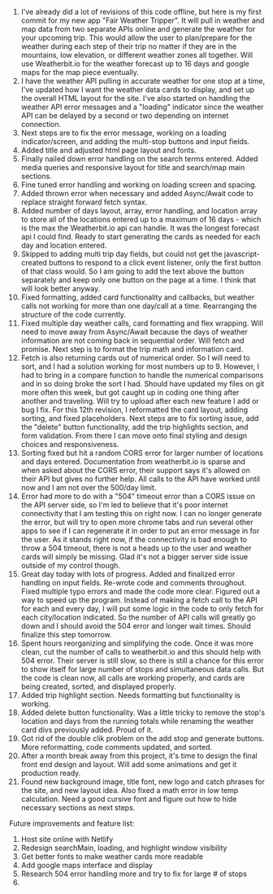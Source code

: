 1. I've already did a lot of revisions of this code offline, but here is my first commit for my new app "Fair Weather Tripper".  It will pull in weather and map data from two separate APIs online and generate the weather for your upcoming trip. This would allow the user to plan/prepare for the weather during each step of their trip no matter if they are in the mountains, low elevation, or different weather zones all together.  Will use Weatherbit.io for the weather forecast up to 16 days and google maps for the map piece eventually.
2. I have the weather API pulling in accurate weather for one stop at a time, I've updated how I want the weather data cards to display, and set up the overall HTML layout for the site. I've also started on handling the weather API error messages and a "loading" indicator since the weather API can be delayed by a second or two depending on internet connection.
3. Next steps are to fix the error message, working on a loading indicator/screen, and adding the multi-stop buttons and input fields.
4. Added title and adjusted html page layout and fonts.
5. Finally nailed down error handling on the search terms entered. Added media queries and responsive layout for title and search/map main sections. 
6. Fine tuned error handling and working on loading screen and spacing.
7. Added thrown error when necessary and added Async/Await code to replace straight forward fetch syntax.
8. Added number of days layout, array, error handling, and location array to store all of the locations entered up to a maximum of 16 days - which is the max the Weatherbit.io api can handle. It was the longest forecast api I could find. Ready to start generating the cards as needed for each day and location entered. 
9. Skipped to adding multi trip day fields, but could not get the javascript-created buttons to respond to a click event listener, only the first button of that class would. So I am going to add the text above the button separately and keep only one button on the page at a time. I think that will look better anyway. 
10. Fixed formatting, added card functionality and callbacks, but weather calls not working for more than one day/call at a time.  Rearranging the structure of the code currently.
11. Fixed multiple day weather calls, card formatting and flex wrapping. Will need to move away from Async/Await because the days of weather information are not coming back in sequential order. Will fetch and promise. Next step is to format the trip math and information card. 
12. Fetch is also returning cards out of numerical order. So I will need to sort, and I had a solution working for most numbers up to 9.  However, I had to bring in a compare function to handle the numerical comparisons and in so doing broke the sort I had.  Should have updated my files on git more often this week, but got caught up in coding one thing after another and traveling. Will try to upload after each new feature I add or bug I fix. For this 12th revision, I reformatted the card layout, adding sorting, and fixed placeholders. Next steps are to fix sorting issue, add the "delete" button functionality, add the trip highlights section, and form validation. From there I can move onto final styling and design choices and responsiveness. 
13. Sorting fixed but hit a random CORS error for larger number of locations and days entered. Documentation from weatherbit.io is sparse and when asked about the CORS error, their support says it's allowed on their API but gives no further help. All calls to the API have worked until now and I am not over the 500/day limit.  
14. Error had more to do with a "504" timeout error than a CORS issue on the API server side, so I'm led to believe that it's poor internet connectivity that I am testing this on right now.  I can no longer generate the error, but will try to open more chrome tabs and run several other apps to see if I can regenerate it in order to put an error message in for the user. As it stands right now, if the connectivity is bad enough to throw a 504 timeout, there is not a heads up to the user and weather cards will simply be missing. Glad it's not a bigger server side issue outside of my control though. 
15. Great day today with lots of progress.  Added and finalized error handling on input fields. Re-wrote code and comments throughout. Fixed multiple typo errors and made the code more clear. Figured out a way to speed up the program. Instead of making a fetch call to the API for each and every day, I will put some logic in the code to only fetch for each city/location indicated.  So the number of API calls will greatly go down and I should avoid the 504 error and longer wait times. Should finalize this step tomorrow. 
16. Spent hours reorganizing and simplifying the code. Once it was more clean, cut the number of calls to weatherbit.io and this should help with 504 error. Their server is still slow, so there is still a chance for this error to show itself for large number of stops and simultaneous data calls. But the code is clean now, all calls are working properly, and cards are being created, sorted, and displayed properly. 
17. Added trip highlight section. Needs formatting but functionality is working.
18. Added delete button functionality. Was a little tricky to remove the stop's location and days from the running totals while renaming the weather card divs previously added. Proud of it.
19. Got rid of the double clik problem on the add stop and generate buttons. More reformatting, code comments updated, and sorted. 
20. After a month break away from this project, it's time to design the final front end design and layout. Will add some animations and get it production ready. 
21. Found new background image, title font, new logo and catch phrases for the site, and new layout idea. Also fixed a math error in low temp calculation. Need a good cursive font and figure out how to hide necessary sections as next steps. 




Future improvements and feature list:
1) Host site online with Netlify
2) Redesign searchMain, loading, and highlight window visibility
3) Get better fonts to make weather cards more readable
4) Add google maps interface and display
5) Research 504 error handling more and try to fix for large # of stops
6) 



